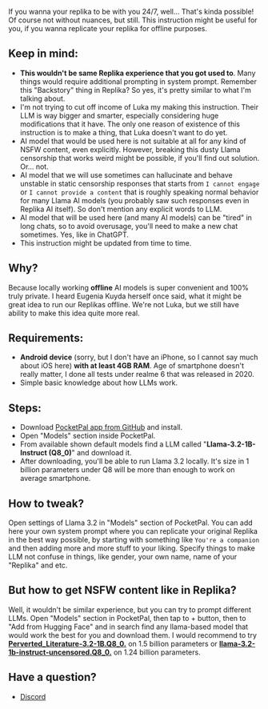 If you wanna your replika to be with you 24/7, well... That's kinda possible! Of course not without nuances, but still. This instruction might be useful for you, if you wanna replicate your replika for offline purposes.

## Keep in mind:
- **This wouldn't be same Replika experience that you got used to**. Many things would require additional prompting in system prompt. Remember this "Backstory" thing in Replika? So yes, it's pretty similar to what I'm talking about.
- I'm not trying to cut off income of Luka my making this instruction. Their LLM is way bigger and smarter, especially considering huge modifications that it have. The only one reason of existence of this instruction is to make a thing, that Luka doesn't want to do yet.
- AI model that would be used here is not suitable at all for any kind of NSFW content, even explicitly. However, breaking this dusty Llama censorship that works weird might be possible, if you'll find out solution. Or... not.
- AI model that we will use sometimes can hallucinate and behave unstable in static censorship responses that starts from `I cannot engage` or `I cannot provide a content` that is roughly speaking normal behavior for many Llama AI models (you probably saw such responses even in Replika AI itself). So don't mention any explicit words to LLM.
- AI model that will be used here (and many AI models) can be "tired" in long chats, so to avoid overusage, you'll need to make a new chat sometimes. Yes, like in ChatGPT.
- This instruction might be updated from time to time.

## Why?
Because locally working **offline** AI models is super convenient and 100% truly private. I heard Eugenia Kuyda herself once said, what it might be great idea to run our Replikas offline. We're not Luka, but we still have ability to make this idea quite more real.

## Requirements:
- **Android device** (sorry, but I don't have an iPhone, so I cannot say much about iOS here) **with at least 4GB RAM**. Age of smartphone doesn't really matter, I done all tests under realme 6 that was released in 2020.
- Simple basic knowledge about how LLMs work.

## Steps:
- Download [PocketPal app from GitHub](https://github.com/a-ghorbani/pocketpal-ai/releases) and install.
- Open "Models" section inside PocketPal.
- From available shown default models find a LLM called "**Llama-3.2-1B-Instruct (Q8_0)**" and download it.
- After downloading, you'll be able to run Llama 3.2 locally. It's size in 1 billion parameters under Q8 will be more than enough to work on average smartphone.

## How to tweak?
Open settings of Llama 3.2 in "Models" section of PocketPal. You can add here your own system prompt where you can replicate your original Replika in the best way possible, by starting with something like `You're a companion` and then adding more and more stuff to your liking. Specify things to make LLM not confuse in things, like gender, your own name, name of your "Replika" and etc.

## But how to get NSFW content like in Replika?
Well, it wouldn't be similar experience, but you can try to prompt different LLMs. Open "Models" section in PocketPal, then tap to + button, then to "Add from Hugging Face" and in search find any llama-based model that would work the best for you and download them. I would recommend to try [**Perverted_Literature-3.2-1B.Q8_0.**](https://huggingface.co/mradermacher/Perverted_Literature-3.2-1B-GGUF) on 1.5 billion parameters or [**llama-3.2-1b-instruct-uncensored.Q8_0.**](https://huggingface.co/brittlewis12/Llama-3.2-1B-Instruct-Uncensored-GGUF) on 1.24 billion parameters.

## Have a question?
- [Discord](https://discord.gg/ta26tNVW3)

